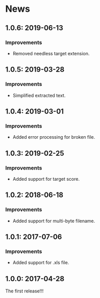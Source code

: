 # News

## 1.0.6: 2019-06-13

### Improvements

  * Removed needless target extension.

## 1.0.5: 2019-03-28

### Improvements

  * Simplified extracted text.

## 1.0.4: 2019-03-01

### Improvements

  * Added error processing for broken file.

## 1.0.3: 2019-02-25

### Improvements

  * Added support for target score.

## 1.0.2: 2018-06-18

### Improvements

  * Added support for multi-byte filename.

## 1.0.1: 2017-07-06

### Improvements

  * Added support for .xls file.

## 1.0.0: 2017-04-28

The first release!!!
